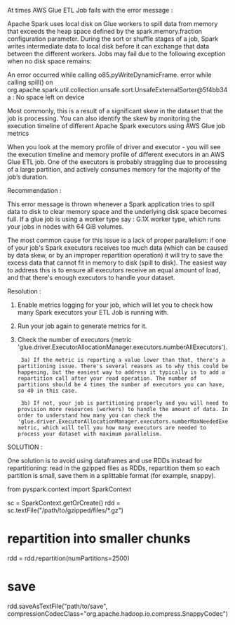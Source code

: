 At times AWS Glue ETL Job fails with the error message : 


Apache Spark uses local disk on Glue workers to spill data from memory that exceeds the heap space defined by the spark.memory.fraction configuration parameter. During the sort or shuffle stages of a job, Spark writes intermediate data to local disk before it can exchange that data between the different workers. Jobs may fail due to the following exception when no disk space remains:

An error occurred while calling o85.pyWriteDynamicFrame. error while calling spill() on 
  org.apache.spark.util.collection.unsafe.sort.UnsafeExternalSorter@5f4bb34a : No space left on device

Most commonly, this is a result of a significant skew in the dataset that the job is processing. You can also identify the skew by monitoring the execution timeline of different Apache Spark executors using AWS Glue job metrics

When you look at the memory profile of driver and executor - you will see the execution timeline and memory profile of different executors in an AWS Glue ETL job. One of the executors is probably straggling due to processing of a large partition, and actively consumes memory for the majority of the job’s duration.


Recommendation : 

This error message is thrown whenever a Spark application tries to spill data to disk to clear memory space and the underlying disk space becomes full. If a glue job is using a worker type say : G.1X worker type, which runs your jobs in nodes with 64 GiB volumes.

The most common cause for this issue is a lack of proper parallelism: if one of your job's Spark executors receives too much data (which can be caused by data skew, or by an improper repartition operation) it will try to save the excess data that cannot fit in memory to disk (spill to disk). The easiest way to address this is to ensure all executors receive an equal amount of load, and that there's enough executors to handle your dataset.

Resolution :

1) Enable metrics logging for your job, which will let you to check how many Spark executors your ETL Job is running with.

2) Run your job again to generate metrics for it.

3) Check the number of executors (metric 'glue.driver.ExecutorAllocationManager.executors.numberAllExecutors'). 

        3a) If the metric is reporting a value lower than that, there's a partitioning issue. There's several reasons as to why this could be happening, but the easiest way to address it typically is to add a repartition call after your read operation. The number of partitions should be 4 times the number of executors you can have, so 40 in this case.

        3b) If not, your job is partitioning properly and you will need to provision more resources (workers) to handle the amount of data. In order to understand how many you can check the 'glue.driver.ExecutorAllocationManager.executors.numberMaxNeededExecutors' metric, which will tell you how many executors are needed to process your dataset with maximum parallelism.



SOLUTION :


One solution is to avoid using dataframes and use RDDs instead for repartitioning: read in the gzipped files as RDDs, repartition them so each partition is small, save them in a splittable format (for example, snappy).

from pyspark.context import SparkContext

sc = SparkContext.getOrCreate()
rdd = sc.textFile("/path/to/gzipped/files/*.gz")

# repartition into smaller chunks
rdd = rdd.repartition(numPartitions=2500)

# save 
rdd.saveAsTextFile("path/to/save",
                   compressionCodecClass="org.apache.hadoop.io.compress.SnappyCodec")


